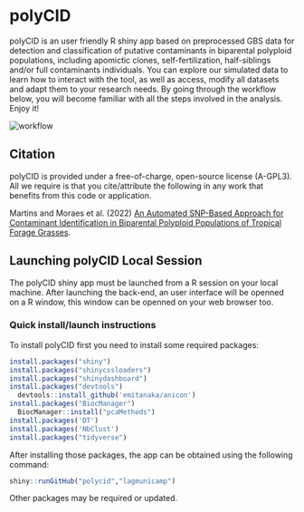 # polyCID

polyCID is an user friendly R shiny app based on preprocessed GBS data for detection and classification of putative contaminants in biparental polyploid populations, including apomictic clones, self-fertilization, half-siblings and/or full contaminants individuals. You can explore our simulated data to learn how to interact with the tool, as well as access, modify all datasets and adapt them to your research needs. By going through the workflow below, you will become familiar with all the steps involved in the analysis. Enjoy it!

![workflow](https://user-images.githubusercontent.com/84511468/123974273-e24bc080-d992-11eb-9b59-08a9f9ea3770.jpg)

## Citation

polyCID is provided under a free-of-charge, open-source license (A-GPL3). All we require is that you cite/attribute the following in any work that benefits from this code or application.

Martins and Moraes et al. (2022)
[An Automated SNP-Based Approach for Contaminant Identification in Biparental Polyploid Populations of Tropical Forage Grasses](https://www.biorxiv.org/).

## Launching polyCID Local Session

The polyCID shiny app must be launched from a R session on your local machine. After launching the back-end, an user interface will be openned on a R window, this window can be openned on your web browser too. 

### Quick install/launch instructions

To install polyCID first you need to install some required packages: 

```r
install.packages("shiny") 
install.packages("shinycssloaders")
install.packages("shinydashboard")
install.packages("devtools")
  devtools::install_github('emitanaka/anicon')
install.packages("BiocManager")
  BiocManager::install("pcaMethods")
install.packages('DT')
install.packages('NbClust')
install.packages("tidyverse")
```

After installing those packages, the app can be obtained using the following command:

```r
shiny::runGitHub("polycid","lagmunicamp")
```
Other packages may be required or updated.







